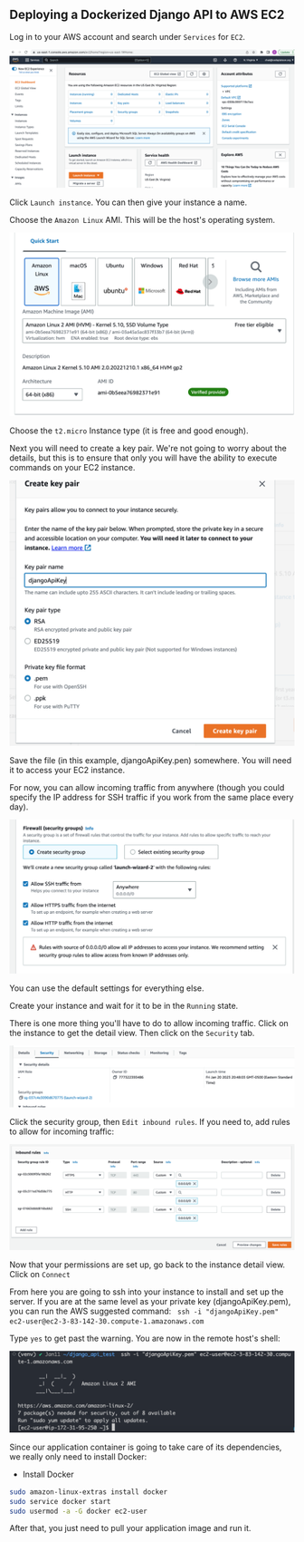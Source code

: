 ## Deploying a Dockerized Django API to AWS EC2

Log in to your AWS account and search under `Services` for `EC2`.

![EC2 Base Page](./readme/ec2_starting.png)

Click `Launch instance`.  You can then give your instance a name.

Choose the `Amazon Linux` AMI.  This will be the host's operating system.  

![Amazon Linux AMI](./readme/aws_ami.png)

Choose the `t2.micro` Instance type (it is free and good enough).

Next you will need to create a key pair.  We're not going to worry about the details, but this is to ensure that only you will have the ability to execute commands on your EC2 instance.

![Key Pair](./readme/key_pair.png)

Save the file (in this example, djangoApiKey.pen) somewhere.  You will need it to access your EC2 instance.

For now, you can allow incoming traffic from anywhere (though you could specify the IP address for SSH traffic if you work from the same place every day).

![Incoming Traffic](./readme/incoming.png)

You can use the default settings for everything else.

Create your instance and wait for it to be in the `Running` state.

There is one more thing you'll have to do to allow incoming traffic.
Click on the instance to get the detail view.  Then click on the `Security` tab.

![SG](./readme/security_group.png)

Click the security group, then `Edit inbound rules`.  If you need to, add rules to allow for incoming traffic:

![Rules](./readme/rules.png)

Now that your permissions are set up, go back to the instance detail view.  Click on `Connect`

From here you are going to ssh into your instance to install and set up the server.  If you are at the same level as your private key (djangoApiKey.pem), you can run the AWS suggested command: ` ssh -i "djangoApiKey.pem" ec2-user@ec2-3-83-142-30.compute-1.amazonaws.com`

Type `yes` to get past the warning.  You are now in the remote host's shell:

![ssh](./readme/ssh.png)

Since our application container is going to take care of its dependencies, we really only need to install Docker:

- Install Docker
```bash
sudo amazon-linux-extras install docker
sudo service docker start
sudo usermod -a -G docker ec2-user
```

After that, you just need to pull your application image and run it.